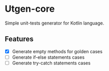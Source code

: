 # Utgen-core
Simple unit-tests generator for Kotlin language.

## Features
- [x] Generate empty methods for golden cases
- [ ] Generate if-else statements cases
- [ ] Generate try-catch statements cases
